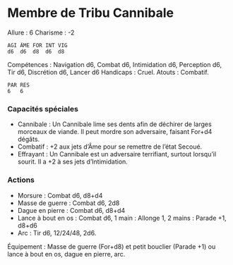 # Membre de Tribu Cannibale

Allure : 6
Charisme : -2

	AGI	ÂME	FOR	INT	VIG
	d6	d6	d8	d6	d8

Compétences : Navigation d6, Combat d6, Intimidation d6, Perception d6, Tir d6, Discrétion d6, Lancer d6
Handicaps : Cruel.
Atouts : Combatif.

	PAR	RES
	6	6

### Capacités spéciales
- Cannibale : Un Cannibale lime ses dents afin de déchirer de larges morceaux de viande. Il peut mordre son adversaire, faisant For+d4 dégâts.
- Combatif  : +2 aux jets d’Âme pour se remettre de l’état Secoué.
- Effrayant : Un Cannibale est un adversaire terrifiant, surtout lorsqu’il sourit. Il a +2 à ses jets d’Intimidation.

### Actions
- Morsure : Combat d6, d8+d4
- Masse de guerre :  Combat d6, 2d8
- Dague en pierre : Combat d6, d8+d4
- Lance à bout en os : Combat d6, 1 main : Allonge 1, 2 mains : Parade +1, d8+d6
- Arc : Tir d6, 12/24/48, 2d6.

Équipement : Masse de guerre (For+d8) et petit bouclier (Parade +1) ou lance à bout en os, dague en pierre, arc.
